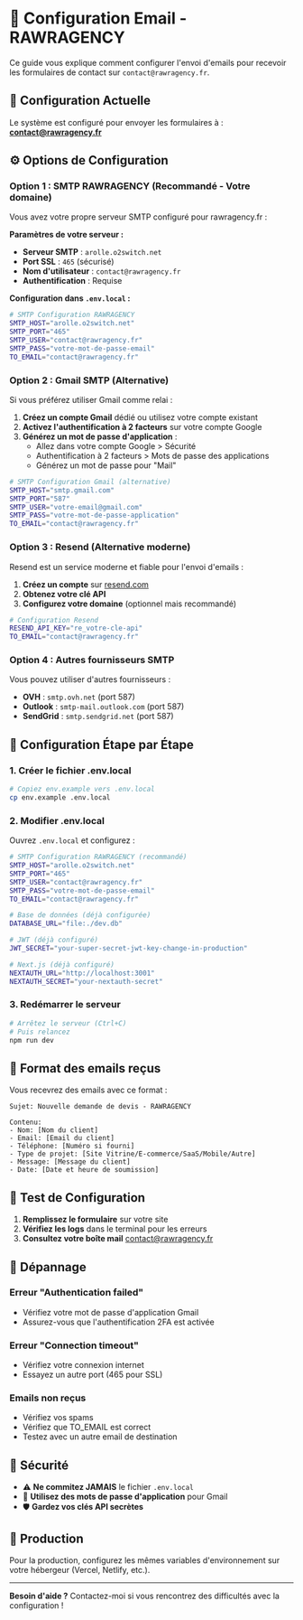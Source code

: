 # 📧 Configuration Email - RAWRAGENCY

Ce guide vous explique comment configurer l'envoi d'emails pour recevoir les formulaires de contact sur `contact@rawragency.fr`.

## 🎯 Configuration Actuelle

Le système est configuré pour envoyer les formulaires à : **contact@rawragency.fr**

## ⚙️ Options de Configuration

### Option 1 : SMTP RAWRAGENCY (Recommandé - Votre domaine)

Vous avez votre propre serveur SMTP configuré pour rawragency.fr :

**Paramètres de votre serveur :**
- **Serveur SMTP** : `arolle.o2switch.net`
- **Port SSL** : `465` (sécurisé)
- **Nom d'utilisateur** : `contact@rawragency.fr`
- **Authentification** : Requise

**Configuration dans `.env.local` :**

```bash
# SMTP Configuration RAWRAGENCY
SMTP_HOST="arolle.o2switch.net"
SMTP_PORT="465"
SMTP_USER="contact@rawragency.fr"
SMTP_PASS="votre-mot-de-passe-email"
TO_EMAIL="contact@rawragency.fr"
```

### Option 2 : Gmail SMTP (Alternative)

Si vous préférez utiliser Gmail comme relai :

1. **Créez un compte Gmail** dédié ou utilisez votre compte existant
2. **Activez l'authentification à 2 facteurs** sur votre compte Google
3. **Générez un mot de passe d'application** :
   - Allez dans votre compte Google > Sécurité
   - Authentification à 2 facteurs > Mots de passe des applications
   - Générez un mot de passe pour "Mail"

```bash
# SMTP Configuration Gmail (alternative)
SMTP_HOST="smtp.gmail.com"
SMTP_PORT="587"
SMTP_USER="votre-email@gmail.com"
SMTP_PASS="votre-mot-de-passe-application"
TO_EMAIL="contact@rawragency.fr"
```

### Option 3 : Resend (Alternative moderne)

Resend est un service moderne et fiable pour l'envoi d'emails :

1. **Créez un compte** sur [resend.com](https://resend.com)
2. **Obtenez votre clé API**
3. **Configurez votre domaine** (optionnel mais recommandé)

```bash
# Configuration Resend
RESEND_API_KEY="re_votre-cle-api"
TO_EMAIL="contact@rawragency.fr"
```

### Option 4 : Autres fournisseurs SMTP

Vous pouvez utiliser d'autres fournisseurs :

- **OVH** : `smtp.ovh.net` (port 587)
- **Outlook** : `smtp-mail.outlook.com` (port 587)
- **SendGrid** : `smtp.sendgrid.net` (port 587)

## 🔧 Configuration Étape par Étape

### 1. Créer le fichier .env.local

```bash
# Copiez env.example vers .env.local
cp env.example .env.local
```

### 2. Modifier .env.local

Ouvrez `.env.local` et configurez :

```bash
# SMTP Configuration RAWRAGENCY (recommandé)
SMTP_HOST="arolle.o2switch.net"
SMTP_PORT="465"
SMTP_USER="contact@rawragency.fr"
SMTP_PASS="votre-mot-de-passe-email"
TO_EMAIL="contact@rawragency.fr"

# Base de données (déjà configurée)
DATABASE_URL="file:./dev.db"

# JWT (déjà configuré)
JWT_SECRET="your-super-secret-jwt-key-change-in-production"

# Next.js (déjà configuré)
NEXTAUTH_URL="http://localhost:3001"
NEXTAUTH_SECRET="your-nextauth-secret"
```

### 3. Redémarrer le serveur

```bash
# Arrêtez le serveur (Ctrl+C)
# Puis relancez
npm run dev
```

## 📨 Format des emails reçus

Vous recevrez des emails avec ce format :

```
Sujet: Nouvelle demande de devis - RAWRAGENCY

Contenu:
- Nom: [Nom du client]
- Email: [Email du client]
- Téléphone: [Numéro si fourni]
- Type de projet: [Site Vitrine/E-commerce/SaaS/Mobile/Autre]
- Message: [Message du client]
- Date: [Date et heure de soumission]
```

## 🧪 Test de Configuration

1. **Remplissez le formulaire** sur votre site
2. **Vérifiez les logs** dans le terminal pour les erreurs
3. **Consultez votre boîte mail** contact@rawragency.fr

## 🚨 Dépannage

### Erreur "Authentication failed"
- Vérifiez votre mot de passe d'application Gmail
- Assurez-vous que l'authentification 2FA est activée

### Erreur "Connection timeout"
- Vérifiez votre connexion internet
- Essayez un autre port (465 pour SSL)

### Emails non reçus
- Vérifiez vos spams
- Vérifiez que TO_EMAIL est correct
- Testez avec un autre email de destination

## 🔐 Sécurité

- ⚠️ **Ne commitez JAMAIS** le fichier `.env.local`
- 🔑 **Utilisez des mots de passe d'application** pour Gmail
- 🛡️ **Gardez vos clés API secrètes**

## 🚀 Production

Pour la production, configurez les mêmes variables d'environnement sur votre hébergeur (Vercel, Netlify, etc.).

---

**Besoin d'aide ?** Contactez-moi si vous rencontrez des difficultés avec la configuration !
